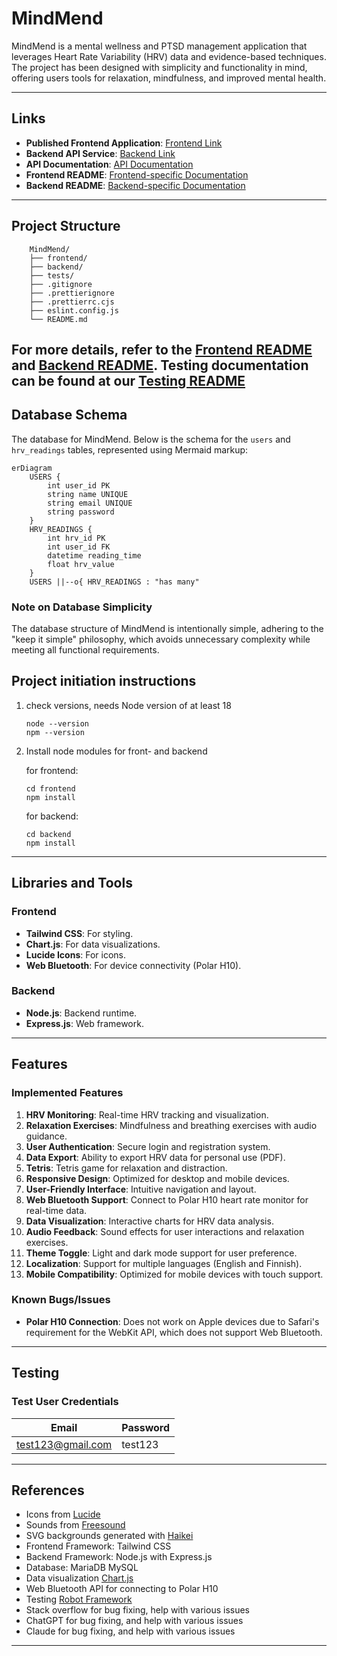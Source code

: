 # MindMend

MindMend is a mental wellness and PTSD management application that leverages Heart Rate Variability (HRV) data and evidence-based techniques. The project has been designed with simplicity and functionality in mind, offering users tools for relaxation, mindfulness, and improved mental health.

---

## Links

- **Published Frontend Application**: [Frontend Link](#)
- **Backend API Service**: [Backend Link](#)
- **API Documentation**: [API Documentation](#)
- **Frontend README**: [Frontend-specific Documentation](frontend/README.md)
- **Backend README**: [Backend-specific Documentation](backend/README.md)

---

## Project Structure

```
    MindMend/
    ├── frontend/
    ├── backend/
    ├── tests/
    ├── .gitignore
    ├── .prettierignore
    ├── .prettierrc.cjs
    ├── eslint.config.js
    └── README.md
```

For more details, refer to the [Frontend README](frontend/README.md) and [Backend README](backend/README.md).
Testing documentation can be found at our [Testing README](tests/README.md)
---

## Database Schema

The database for MindMend. Below is the schema for the `users` and `hrv_readings` tables, represented using Mermaid markup:

````mermaid
erDiagram
    USERS {
        int user_id PK
        string name UNIQUE
        string email UNIQUE
        string password
    }
    HRV_READINGS {
        int hrv_id PK
        int user_id FK
        datetime reading_time
        float hrv_value
    }
    USERS ||--o{ HRV_READINGS : "has many"
````
### Note on Database Simplicity

The database structure of MindMend is intentionally simple, adhering to the "keep it simple" philosophy, which avoids unnecessary complexity while meeting all functional requirements.


## Project initiation instructions

1.  check versions, needs Node version of at least 18

        node --version
        npm --version

2.  Install node modules for front- and backend

    for frontend:

        cd frontend
        npm install

    for backend:

        cd backend
        npm install



---

## Libraries and Tools

### Frontend
- **Tailwind CSS**: For styling.
- **Chart.js**: For data visualizations.
- **Lucide Icons**: For icons.
- **Web Bluetooth**: For device connectivity (Polar H10).

### Backend
- **Node.js**: Backend runtime.
- **Express.js**: Web framework.

---

## Features

### Implemented Features
1. **HRV Monitoring**: Real-time HRV tracking and visualization.
2. **Relaxation Exercises**: Mindfulness and breathing exercises with audio guidance.
3. **User Authentication**: Secure login and registration system.
4. **Data Export**: Ability to export HRV data for personal use (PDF).
5. **Tetris**: Tetris game for relaxation and distraction.
6. **Responsive Design**: Optimized for desktop and mobile devices.
7. **User-Friendly Interface**: Intuitive navigation and layout.
8. **Web Bluetooth Support**: Connect to Polar H10 heart rate monitor for real-time data.
9. **Data Visualization**: Interactive charts for HRV data analysis.
10. **Audio Feedback**: Sound effects for user interactions and relaxation exercises.
11. **Theme Toggle**: Light and dark mode support for user preference.
12. **Localization**: Support for multiple languages (English and Finnish).
13. **Mobile Compatibility**: Optimized for mobile devices with touch support.

### Known Bugs/Issues
- **Polar H10 Connection**: Does not work on Apple devices due to Safari's requirement for the WebKit API, which does not support Web Bluetooth.

---


## Testing

### Test User Credentials

| Email             | Password |
|-------------------|----------|
| test123@gmail.com | test123  |

---

## References

- Icons from [Lucide](https://lucide.dev/)
- Sounds from [Freesound](https://freesound.org/)
- SVG backgrounds generated with [Haikei](https://haikei.app)
- Frontend Framework: Tailwind CSS
- Backend Framework: Node.js with Express.js
- Database: MariaDB MySQL
- Data visualization [Chart.js](https://www.chartjs.org/)
- Web Bluetooth API for connecting to Polar H10
- Testing [Robot Framework](https://robotframework.org/)
- Stack overflow for bug fixing, help with various issues
- ChatGPT for bug fixing, and help with various issues
- Claude for bug fixing, and help with various issues

---
